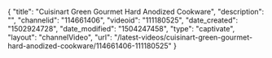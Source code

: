 {
    "title": "Cuisinart Green Gourmet Hard Anodized Cookware",
    "description": "",
    "channelid": "114661406",
    "videoid": "111180525",
    "date_created": "1502924728",
    "date_modified": "1504247458",
    "type": "captivate",
    "layout": "channelVideo",
    "url": "\/latest-videos\/cuisinart-green-gourmet-hard-anodized-cookware\/114661406-111180525"
}